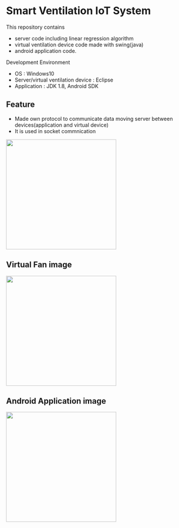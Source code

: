 # Smart Ventilation IoT System

This repository contains 
  - server code including linear regression algorithm
  - virtual ventilation device code made with swing(java) 
  - android application code.

Development Environment
  - OS : Windows10
  - Server/virtual ventilation device : Eclipse
  - Application : JDK 1.8, Android SDK

Feature
--------------
- Made own protocol to communicate data moving server between devices(application and virtual device)
- It is used in socket commnication
<img width="300" src="https://user-images.githubusercontent.com/38809474/89761272-fabbae00-db28-11ea-8c70-2412d53ba48e.png">

Virtual Fan image
--------------

<div>
<img width="300" src="https://user-images.githubusercontent.com/38809474/89620977-7d473200-d8cb-11ea-8380-461d44e256f8.png">
</div>

Android Application image
-----------------

<div>
<img width="300" src="https://user-images.githubusercontent.com/38809474/89621883-10349c00-d8cd-11ea-9203-891350aefa63.png">
</div>
